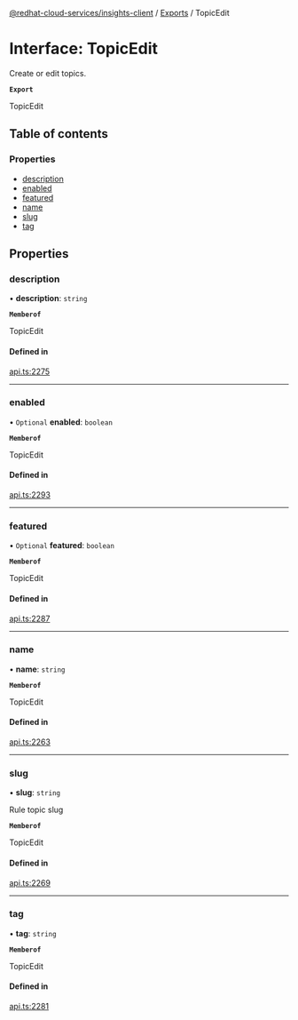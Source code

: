 [@redhat-cloud-services/insights-client](../README.md) / [Exports](../modules.md) / TopicEdit

# Interface: TopicEdit

Create or edit topics.

**`Export`**

TopicEdit

## Table of contents

### Properties

- [description](TopicEdit.md#description)
- [enabled](TopicEdit.md#enabled)
- [featured](TopicEdit.md#featured)
- [name](TopicEdit.md#name)
- [slug](TopicEdit.md#slug)
- [tag](TopicEdit.md#tag)

## Properties

### description

• **description**: `string`

**`Memberof`**

TopicEdit

#### Defined in

[api.ts:2275](https://github.com/RedHatInsights/javascript-clients/blob/main/packages/insights/api.ts#L2275)

___

### enabled

• `Optional` **enabled**: `boolean`

**`Memberof`**

TopicEdit

#### Defined in

[api.ts:2293](https://github.com/RedHatInsights/javascript-clients/blob/main/packages/insights/api.ts#L2293)

___

### featured

• `Optional` **featured**: `boolean`

**`Memberof`**

TopicEdit

#### Defined in

[api.ts:2287](https://github.com/RedHatInsights/javascript-clients/blob/main/packages/insights/api.ts#L2287)

___

### name

• **name**: `string`

**`Memberof`**

TopicEdit

#### Defined in

[api.ts:2263](https://github.com/RedHatInsights/javascript-clients/blob/main/packages/insights/api.ts#L2263)

___

### slug

• **slug**: `string`

Rule topic slug

**`Memberof`**

TopicEdit

#### Defined in

[api.ts:2269](https://github.com/RedHatInsights/javascript-clients/blob/main/packages/insights/api.ts#L2269)

___

### tag

• **tag**: `string`

**`Memberof`**

TopicEdit

#### Defined in

[api.ts:2281](https://github.com/RedHatInsights/javascript-clients/blob/main/packages/insights/api.ts#L2281)
